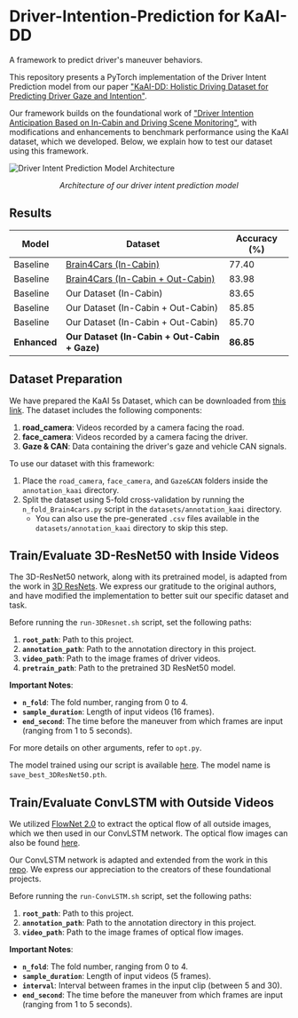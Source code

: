 # Driver-Intention-Prediction for KaAI-DD
A framework to predict driver's maneuver behaviors.

This repository presents a PyTorch implementation of the Driver Intent Prediction model from our paper ["KaAI-DD: Holistic Driving Dataset for Predicting Driver Gaze and Intention"](insert-link-to-your-paper).

Our framework builds on the foundational work of ["Driver Intention Anticipation Based on In-Cabin and Driving Scene Monitoring"](https://arxiv.org/pdf/2006.11557.pdf), with modifications and enhancements to benchmark performance using the KaAI dataset, which we developed. Below, we explain how to test our dataset using this framework.

![Driver Intent Prediction Model Architecture](https://github.com/user-attachments/assets/0b041f1e-afc6-480e-ac02-01a4278ca91b)  
<p align="center"><i>Architecture of our driver intent prediction model</i></p>

## Results

| Model          | Dataset                                                                 | Accuracy (%) |
|----------------|-------------------------------------------------------------------------|--------------|
| Baseline       | [Brain4Cars (In-Cabin)](https://arxiv.org/pdf/1601.00740)               | 77.40        |
| Baseline       | [Brain4Cars (In-Cabin + Out-Cabin)](https://arxiv.org/pdf/1601.00740)   | 83.98        |
| Baseline       | Our Dataset (In-Cabin)                                                  | 83.65        |
| Baseline       | Our Dataset (In-Cabin + Out-Cabin)                                      | 85.85        |
| Baseline       | Our Dataset (In-Cabin + Out-Cabin)                                      | 85.70        |
| **Enhanced**   | **Our Dataset (In-Cabin + Out-Cabin + Gaze)**                           | **86.85**    |


## Dataset Preparation

We have prepared the KaAI 5s Dataset, which can be downloaded from [this link](https://drive.google.com/drive/folders/1R4jd6eZb6MOGuZ-I4O60faz6FsRx9elY?usp=drive_link). The dataset includes the following components:

1. **road_camera**: Videos recorded by a camera facing the road.
2. **face_camera**: Videos recorded by a camera facing the driver.
3. **Gaze & CAN**: Data containing the driver's gaze and vehicle CAN signals.

To use our dataset with this framework:

1. Place the `road_camera`, `face_camera`, and `Gaze&CAN` folders inside the `annotation_kaai` directory.
2. Split the dataset using 5-fold cross-validation by running the `n_fold_Brain4cars.py` script in the `datasets/annotation_kaai` directory.
   - You can also use the pre-generated `.csv` files available in the `datasets/annotation_kaai` directory to skip this step.

## Train/Evaluate 3D-ResNet50 with Inside Videos

The 3D-ResNet50 network, along with its pretrained model, is adapted from the work in [3D ResNets](https://github.com/kenshohara/3D-ResNets-PyTorch). We express our gratitude to the original authors, and have modified the implementation to better suit our specific dataset and task.

Before running the `run-3DResnet.sh` script, set the following paths:

1. **`root_path`**: Path to this project.
2. **`annotation_path`**: Path to the annotation directory in this project.
3. **`video_path`**: Path to the image frames of driver videos.
4. **`pretrain_path`**: Path to the pretrained 3D ResNet50 model.

**Important Notes**:

- **`n_fold`**: The fold number, ranging from 0 to 4.
- **`sample_duration`**: Length of input videos (16 frames).
- **`end_second`**: The time before the maneuver from which frames are input (ranging from 1 to 5 seconds).

For more details on other arguments, refer to `opt.py`.

The model trained using our script is available [here](https://bwstaff-my.sharepoint.com/:f:/g/personal/yao_rong_bwstaff_de/EpmuNb3eB7hPgv2DmeBrQ1ABqgQ6uInXudrpfQQyPgmJZA?e=RimExC). The model name is `save_best_3DResNet50.pth`.

## Train/Evaluate ConvLSTM with Outside Videos

We utilized [FlowNet 2.0](https://github.com/NVIDIA/flownet2-pytorch) to extract the optical flow of all outside images, which we then used in our ConvLSTM network. The optical flow images can also be found [here](https://bwstaff-my.sharepoint.com/:f:/g/personal/yao_rong_bwstaff_de/EpmuNb3eB7hPgv2DmeBrQ1ABqgQ6uInXudrpfQQyPgmJZA?e=RimExC).

Our ConvLSTM network is adapted and extended from the work in this [repo](https://github.com/automan000/Convolutional_LSTM_PyTorch). We express our appreciation to the creators of these foundational projects.

Before running the `run-ConvLSTM.sh` script, set the following paths:

1. **`root_path`**: Path to this project.
2. **`annotation_path`**: Path to the annotation directory in this project.
3. **`video_path`**: Path to the image frames of optical flow images.

**Important Notes**:

- **`n_fold`**: The fold number, ranging from 0 to 4.
- **`sample_duration`**: Length of input videos (5 frames).
- **`interval`**: Interval between frames in the input clip (between 5 and 30).
- **`end_second`**: The time before the maneuver from which frames are input (ranging from 1 to 5 seconds).

